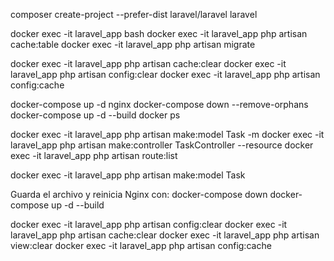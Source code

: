 
composer create-project --prefer-dist laravel/laravel laravel

docker exec -it laravel_app bash
docker exec -it laravel_app php artisan cache:table
docker exec -it laravel_app php artisan migrate

docker exec -it laravel_app php artisan cache:clear
docker exec -it laravel_app php artisan config:clear
docker exec -it laravel_app php artisan config:cache

docker-compose up -d nginx
docker-compose down --remove-orphans
docker-compose up -d --build
docker ps





docker exec -it laravel_app php artisan make:model Task -m
docker exec -it laravel_app php artisan make:controller TaskController --resource
docker exec -it laravel_app php artisan route:list

docker exec -it laravel_app php artisan make:model Task



Guarda el archivo y reinicia Nginx con:
docker-compose down
docker-compose up -d --build


docker exec -it laravel_app php artisan config:clear
docker exec -it laravel_app php artisan cache:clear
docker exec -it laravel_app php artisan view:clear
docker exec -it laravel_app php artisan config:cache

